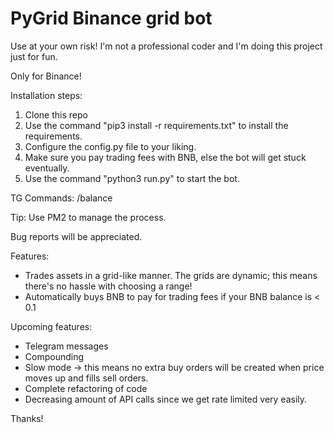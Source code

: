 # PyGrid Binance grid bot

Use at your own risk! I'm not a professional coder and I'm doing this project just for fun.

Only for Binance!

Installation steps:
1. Clone this repo
2. Use the command "pip3 install -r requirements.txt" to install the requirements.
3. Configure the config.py file to your liking.
4. Make sure you pay trading fees with BNB, else the bot will get stuck eventually.
5. Use the command "python3 run.py" to start the bot.

TG Commands:
/balance

Tip: Use PM2 to manage the process.


Bug reports will be appreciated.

Features:
- Trades assets in a grid-like manner. The grids are dynamic; this means there's no hassle with choosing a range!
- Automatically buys BNB to pay for trading fees if your BNB balance is < 0.1



Upcoming features:
- Telegram messages
- Compounding
- Slow mode -> this means no extra buy orders will be created when price moves up and fills sell orders.
- Complete refactoring of code
- Decreasing amount of API calls since we get rate limited very easily.


Thanks!
